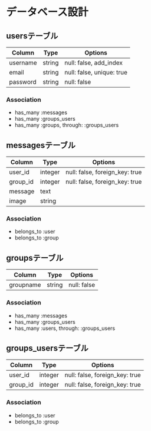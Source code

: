 # データベース設計

## usersテーブル

|Column|Type|Options|
|------|----|-------|
|username|string|null: false, add_index |
|email|string|null: false, unique: true |
|password|string|null: false |

### Association
- has_many :messages
- has_many :groups_users
- has_many :groups, through: :groups_users

## messagesテーブル

|Column|Type|Options|
|------|----|-------|
|user_id|integer|null: false, foreign_key: true|
|group_id|integer|null: false, foreign_key: true|
|message|text| |
|image|string| |


### Association
- belongs_to :user
- belongs_to :group

## groupsテーブル

|Column|Type|Options|
|------|----|-------|
|groupname|string|null: false |

### Association
- has_many :messages
- has_many :groups_users
- has_many :users, through: :groups_users

## groups_usersテーブル

|Column|Type|Options|
|------|----|-------|
|user_id|integer|null: false, foreign_key: true|
|group_id|integer|null: false, foreign_key: true|

### Association
- belongs_to :user
- belongs_to :group